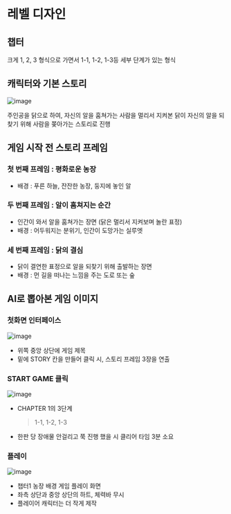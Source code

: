 # 레벨 디자인
## 챕터
크게 1, 2, 3 형식으로 가면서 1-1, 1-2, 1-3등 세부 단계가 있는 형식

## 캐릭터와 기본 스토리
![image](https://github.com/user-attachments/assets/676a2e71-bf33-4d12-9af9-108cc5834fef) 

주인공을 닭으로 하여, 자신의 알을 훔쳐가는 사람을 멀리서 지켜본 닭이 자신의 알을 되찾기 위해 사람을 쫒아가는 스토리로 진행

## 게임 시작 전 스토리 프레임
### 첫 번째 프레임 : 평화로운 농장
- 배경 : 푸른 하늘, 잔잔한 농장, 둥지에 놓인 알

### 두 번째 프레임 : 알이 훔쳐지는 순간
- 인간이 와서 알을 훔쳐가는 장면 (닭은 멀리서 지켜보며 놀란 표정)
- 배경 : 어두워지는 분위기, 인간이 도망가는 실루엣

### 세 번째 프레임 : 닭의 결심
- 닭이 결연한 표정으로 알을 되찾기 위해 출발하는 장면
- 배경 : 먼 길을 떠나는 느낌을 주는 도로 또는 숲

## AI로 뽑아본 게임 이미지
### 첫화면 인터페이스
![image](https://github.com/user-attachments/assets/7479fe8e-c9b7-46cc-a6e1-6e9842fac9e1)  

- 위쪽 중앙 상단에 게임 제목
- 밑에 STORY 칸을 만들어 클릭 시, 스토리 프레임 3장을 연출

###  START GAME 클릭
![image](https://github.com/user-attachments/assets/a25f1caa-6788-46f7-a649-b16ba0495859)  

- CHAPTER 1의 3단계
  > 1-1, 1-2, 1-3
- 한판 당 장애물 안걸리고 쭉 진행 했을 시 클리어 타임 3분 소요

### 플레이
![image](https://github.com/user-attachments/assets/f0c7840c-b63a-423e-a58f-573d53eb56bc)  

- 챕터1 농장 배경 게임 플레이 화면
- 좌측 상단과 중앙 상단의 하트, 체력바 무시
- 플레이어 캐릭터는 더 작게 제작


